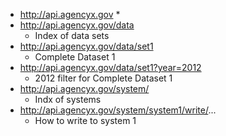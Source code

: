 * http://api.agencyx.gov
  * 
* http://api.agencyx.gov/data
  * Index of data sets
* http://api.agencyx.gov/data/set1
  * Complete Dataset 1
* http://api.agencyx.gov/data/set1?year=2012
  * 2012 filter for Complete Dataset 1
* http://api.agencyx.gov/system/
  * Indx of systems
* http://api.agencyx.gov/system/system1/write/...
  * How to write to system 1
